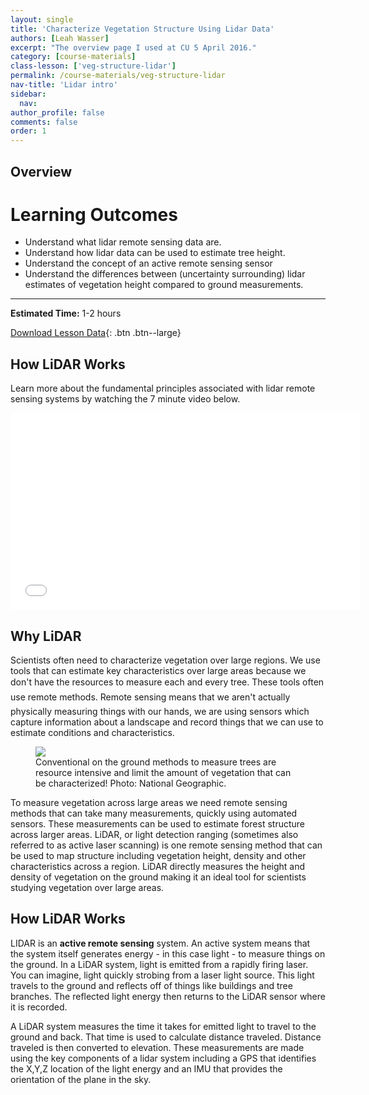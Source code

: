 ```yaml
---
layout: single
title: 'Characterize Vegetation Structure Using Lidar Data'
authors: [Leah Wasser]
excerpt: "The overview page I used at CU 5 April 2016."
category: [course-materials]
class-lesson: ['veg-structure-lidar']
permalink: /course-materials/veg-structure-lidar
nav-title: 'Lidar intro'
sidebar:
  nav:
author_profile: false
comments: false
order: 1
---
```


## Overview

<div class='notice--success' markdown="1">

# Learning Outcomes

* Understand what lidar remote sensing data are.
* Understand how lidar data can be used to estimate tree height.
* Understand the concept of an active remote sensing sensor
* Understand the differences between (uncertainty surrounding) lidar estimates of vegetation height compared to ground measurements.

****

**Estimated Time:** 1-2 hours

[Download Lesson Data](#){: .btn .btn--large}
</div>

## How LiDAR Works

Learn more about the fundamental principles associated with lidar remote sensing
systems by watching the 7 minute video below.

<iframe width="560" height="315" src="//www.youtube.com/embed/EYbhNSUnIdU?rel=0" frameborder="0" allowfullscreen></iframe>


## Why LiDAR

Scientists often need to characterize vegetation over large regions. We use tools that can estimate key characteristics over large areas because we don't have the resources to measure each and every tree. These tools often use remote methods. Remote sensing means that we aren't actually physically measuring things with our hands, we are using sensors which capture information about a landscape and record things that we can use to estimate conditions and characteristics.

<figure>
<a href="{{ site.url }}{{ site.baseurl }}/images/course-materials/lidar/ScalingTrees_NatGeo.jpg"><img src="{{ site.url }}{{ site.baseurl }}/images/course-materials/lidar/ScalingTrees_NatGeo.jpg"></a>
<figcaption>Conventional on the ground methods to measure trees are resource intensive and limit the amount of vegetation that can be characterized! Photo: National Geographic. </figcaption>
</figure>

To measure vegetation across large areas we need remote sensing methods that can take many measurements, quickly using automated sensors. These measurements can  be used to estimate forest structure across larger areas. LiDAR, or light detection ranging (sometimes also referred to as active laser scanning) is one remote sensing method that can be used to map structure including vegetation height, density and other characteristics across a region. LiDAR directly measures the height and density of vegetation on the ground making it an ideal tool for scientists studying vegetation over large areas.

## How LiDAR Works ##

LIDAR is an **active remote sensing** system. An active system means that the system itself generates energy - in this case light - to measure things on the ground. In a LiDAR system, light is emitted from a rapidly firing laser. You can imagine, light quickly strobing from a laser light source. This light travels to the ground and reflects off of things like buildings and tree branches. The reflected light energy then returns to the LiDAR sensor where it is recorded.


A LiDAR system measures the time it takes for emitted light to travel  to the ground and back. That time is used to calculate distance traveled. Distance traveled is then converted to elevation. These measurements are made using the key components of a lidar system including a GPS that identifies the X,Y,Z location of the light energy and an IMU that provides the orientation of the plane in the sky.
